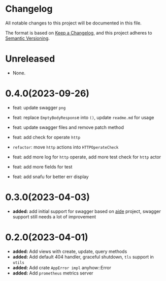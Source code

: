 # Changelog

All notable changes to this project will be documented in this file.

The format is based on [Keep a Changelog](https://keepachangelog.com/en/1.0.0/),
and this project adheres to [Semantic Versioning](https://semver.org/spec/v2.0.0.html).

# Unreleased
- None.

# 0.4.0(2023-09-26)
- feat: update swagger `png`

- feat: replace `EmptyBodyRespons`e into `()`, update `readme.md` for usage
- feat: update swagger files and remove patch method
- feat: add check for operate `http`
- `refactor`: move `http` actions into `HTTPOperateCheck`
- feat: add more log for `http` operate, add more test check for `http` actor
- feat: add more fields for test
- feat: add snafu for better err display

# 0.3.0(2023-04-03)

- **added:** add initial support for swagger based on [aide](https://github.com/tamasfe/aide) project, swagger support still needs a lot of improvement

  

# 0.2.0(2023-04-01)

- **added:** Add views with create, update, query methods
- **added:** Add default 404 handler, graceful shutdown, `tls` support in `utils`
- **added:** Add crate `AppError impl` anyhow::Error
- **added:** Add `prometheus` metrics server
